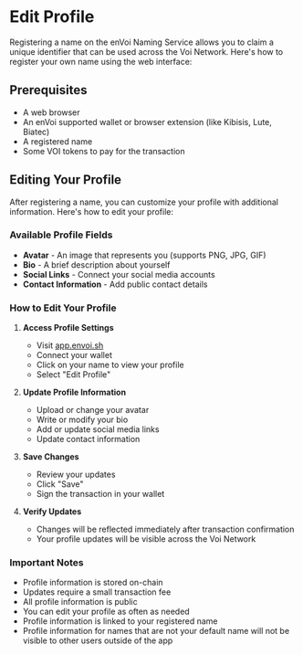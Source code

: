 # Edit Profile

Registering a name on the enVoi Naming Service allows you to claim a unique identifier that can be used across the Voi Network. Here's how to register your own name using the web interface:

## Prerequisites

- A web browser
- An enVoi supported wallet or browser extension (like Kibisis, Lute, Biatec)
- A registered name
- Some VOI tokens to pay for the transaction

## Editing Your Profile

After registering a name, you can customize your profile with additional information. Here's how to edit your profile:

### Available Profile Fields

- **Avatar** - An image that represents you (supports PNG, JPG, GIF)
- **Bio** - A brief description about yourself
- **Social Links** - Connect your social media accounts
- **Contact Information** - Add public contact details

### How to Edit Your Profile

1. **Access Profile Settings**

   - Visit [app.envoi.sh](https://app.envoi.sh/)
   - Connect your wallet
   - Click on your name to view your profile
   - Select "Edit Profile"

2. **Update Profile Information**

   - Upload or change your avatar
   - Write or modify your bio
   - Add or update social media links
   - Update contact information

3. **Save Changes**

   - Review your updates
   - Click "Save"
   - Sign the transaction in your wallet

4. **Verify Updates**
   - Changes will be reflected immediately after transaction confirmation
   - Your profile updates will be visible across the Voi Network

### Important Notes

- Profile information is stored on-chain
- Updates require a small transaction fee
- All profile information is public
- You can edit your profile as often as needed
- Profile information is linked to your registered name
- Profile information for names that are not your default name will not be visible to other users outside of the app
